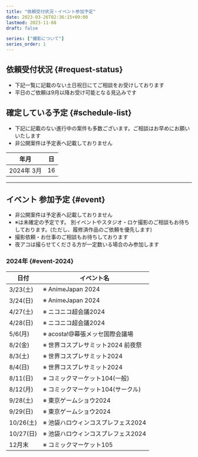 ```yaml
---
title: "依頼受付状況・イベント参加予定"
date: 2023-03-26T02:36:15+09:00
lastmod: 2023-11-08
draft: false

series: ["撮影について"]
series_order: 1
---
```


## 依頼受付状況 {#request-status}

- 下記一覧に記載のない土日祝日にてご相談をお受けしております
- 平日のご依頼は9月以降お受け可能となる見込みです

## 確定している予定 {#schedule-list}

- 下記に記載のない進行中の案件も多数ございます。ご相談はお早めにお願いいたします
- 非公開案件は予定表へ記載しておりません

| 年月       | 日  |
| ---------- | --- |
| 2024年 3月 | 16  |

---

## イベント 参加予定 {#event}

- 非公開案件は予定表へ記載しておりません
- ※は未確定の予定です。 別イベントやスタジオ・ロケ撮影のご相談もお待ちしております。(ただし、履修済作品のご依頼を優先します)
- 撮影依頼・お仕事のご相談もお待ちしております
- 夜アコは撮らせてくださる方が一定数いる場合のみ参加します

### 2024年 {#event-2024}

| 日付      | イベント名                         |
| --------- | ---------------------------------- |
| 3/23(土)  | ※ AnimeJapan 2024                  |
| 3/24(日)  | ※ AnimeJapan 2024                  |
| 4/27(土)  | ※ ニコニコ超会議2024               |
| 4/28(日)  | ※ ニコニコ超会議2024               |
| 5/6(月)   | ※ acosta!@幕張メッセ国際会議場     |
| 8/2(金)   | ※ 世界コスプレサミット2024 前夜祭  |
| 8/3(土)   | ※ 世界コスプレサミット2024         |
| 8/4(日)   | ※ 世界コスプレサミット2024         |
| 8/11(日)  | ※ コミックマーケット104(一般)      |
| 8/12(月)  | ※ コミックマーケット104(サークル)  |
| 9/28(土)  | ※ 東京ゲームショウ2024             |
| 9/29(日)  | ※ 東京ゲームショウ2024             |
| 10/26(土) | ※ 池袋ハロウィンコスプレフェス2024 |
| 10/27(日) | ※ 池袋ハロウィンコスプレフェス2024 |
| 12月末    | ※ コミックマーケット105            |
